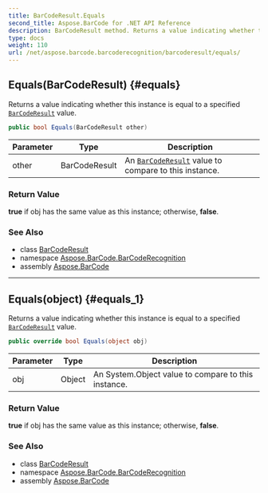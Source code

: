 ```yaml
---
title: BarCodeResult.Equals
second_title: Aspose.BarCode for .NET API Reference
description: BarCodeResult method. Returns a value indicating whether this instance is equal to a specified BarCodeResult value
type: docs
weight: 110
url: /net/aspose.barcode.barcoderecognition/barcoderesult/equals/
---
```

## Equals(BarCodeResult) {#equals}

Returns a value indicating whether this instance is equal to a specified [`BarCodeResult`](../) value.

```csharp
public bool Equals(BarCodeResult other)
```

| Parameter | Type | Description |
| --- | --- | --- |
| other | BarCodeResult | An [`BarCodeResult`](../) value to compare to this instance. |

### Return Value

**true** if obj has the same value as this instance; otherwise, **false**.

### See Also

* class [BarCodeResult](../)
* namespace [Aspose.BarCode.BarCodeRecognition](../../../aspose.barcode.barcoderecognition/)
* assembly [Aspose.BarCode](../../../)

---

## Equals(object) {#equals_1}

Returns a value indicating whether this instance is equal to a specified [`BarCodeResult`](../) value.

```csharp
public override bool Equals(object obj)
```

| Parameter | Type | Description |
| --- | --- | --- |
| obj | Object | An System.Object value to compare to this instance. |

### Return Value

**true** if obj has the same value as this instance; otherwise, **false**.

### See Also

* class [BarCodeResult](../)
* namespace [Aspose.BarCode.BarCodeRecognition](../../../aspose.barcode.barcoderecognition/)
* assembly [Aspose.BarCode](../../../)


